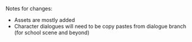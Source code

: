Notes for changes:
- Assets are mostly added
- Character dialogues will need to be copy pastes from dialogue branch (for school scene and beyond)

